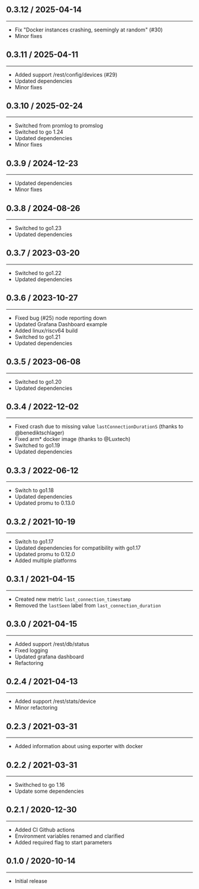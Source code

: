 ## 0.3.12 / 2025-04-14
---
* Fix "Docker instances crashing, seemingly at random" (#30)
* Minor fixes
## 0.3.11 / 2025-04-11
---
* Added support /rest/config/devices (#29)
* Updated dependencies
* Minor fixes
## 0.3.10 / 2025-02-24
---
* Switched from promlog to promslog
* Switched to go 1.24
* Updated dependencies
* Minor fixes
## 0.3.9 / 2024-12-23
---
* Updated dependencies
* Minor fixes
## 0.3.8 / 2024-08-26
---
* Switched to go1.23
* Updated dependencies
## 0.3.7 / 2023-03-20
---
* Switched to go1.22
* Updated dependencies

## 0.3.6 / 2023-10-27
---
* Fixed bug (#25) node reporting down
* Updated Grafana Dashboard example
* Added linux/riscv64 build
* Switched to go1.21
* Updated dependencies
## 0.3.5 / 2023-06-08
---
* Switched to go1.20
* Updated dependencies
## 0.3.4 / 2022-12-02
---
* Fixed crash due to missing value `lastConnectionDurationS` (thanks to @benediktschlager) 
* Fixed arm* docker image (thanks to @Luxtech)
* Switched to go1.19
* Updated dependencies
## 0.3.3 / 2022-06-12
---
* Switch to go1.18
* Updated dependencies
* Updated promu to 0.13.0

## 0.3.2 / 2021-10-19
---
* Switch to go1.17
* Updated dependencies for compatibility with go1.17
* Updated promu to 0.12.0
* Added multiple platforms 

## 0.3.1 / 2021-04-15
---
* Created new metric `last_connection_timestamp`
* Removed the `lastSeen` label from `last_connection_duration`

## 0.3.0 / 2021-04-15
---
* Added support /rest/db/status
* Fixed logging
* Updated grafana dashboard
* Refactoring

## 0.2.4 / 2021-04-13
---
* Added support /rest/stats/device
* Minor refactoring

## 0.2.3 / 2021-03-31
---
* Added information about using exporter with docker

## 0.2.2 / 2021-03-31
---
* Swithched to go 1.16
* Update some dependencies

## 0.2.1 / 2020-12-30
---
* Added CI Github actions
* Environment variables renamed and clarified
* Added required flag to start parameters

## 0.1.0 / 2020-10-14
---
* Initial release
